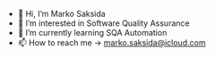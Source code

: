 - 👋 Hi, I’m Marko Saksida
- 👀 I’m interested in Software Quality Assurance
- 🌱 I’m currently learning SQA Automation
- 📫 How to reach me -> marko.saksida@icloud.com


<!---
MarkoSaksida/MarkoSaksida is a ✨ special ✨ repository because its `README.md` (this file) appears on your GitHub profile.
You can click the Preview link to take a look at your changes.
--->
